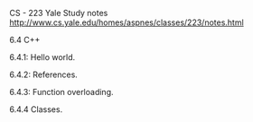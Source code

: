 CS - 223 Yale Study notes
http://www.cs.yale.edu/homes/aspnes/classes/223/notes.html

6.4 C++

6.4.1: Hello world.

6.4.2: References.

6.4.3: Function overloading.

6.4.4 Classes.

